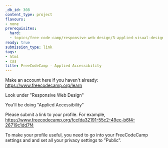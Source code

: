 ```yaml
---
_db_id: 308
content_type: project
flavours:
- none
prerequisites:
  hard:
  - topics/free-code-camp/responsive-web-design/3-applied-visual-design
ready: true
submission_type: link
tags:
- html
- css
title: FreeCodeCamp - Applied Accessibility
---
```


Make an account here if you haven't already: https://www.freecodecamp.org/learn

Look under "Responsive Web Design"

You'll be doing "Applied Accessibility"

Please submit a link to your profile. For example, https://www.freecodecamp.org/fccfda32191-55c2-49ec-b6f4-26719c1dd7f4

To make your profile useful, you need to go into your FreeCodeCamp settings and and set all your privacy settings to "Public".